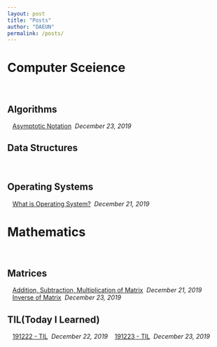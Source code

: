 ```yaml
---
layout: post
title: "Posts"
author: "DAEUN"
permalink: /posts/
---
```


# Computer Sceience
<br>

## Algorithms
&nbsp;&nbsp;&nbsp;[Asymptotic Notation](../_posts/2019-12-23-asymptotic-notation.md)&nbsp;&nbsp;_December 23, 2019_
<br>

## Data Structures
<br>

## Operating Systems
&nbsp;&nbsp;&nbsp;[What is Operating System?](../_posts/2019-12-21-what-is-operating-systems.md)&nbsp;&nbsp;_December 21, 2019_

# Mathematics
<br>

## Matrices
&nbsp;&nbsp;&nbsp;[Addition, Subtraction, Multiplication of Matrix](../_posts/2019-12-21-matrix.md)&nbsp;&nbsp;_December 21, 2019_
&nbsp;&nbsp;&nbsp;[Inverse of Matrix](../_posts/2019-12-23-inverse-of-matrix.md)&nbsp;&nbsp;_December 23, 2019_

## TIL(Today I Learned)
&nbsp;&nbsp;&nbsp;[191222 - TIL](../_posts/2019-12-22-TIL.md)&nbsp;&nbsp;_December 22, 2019_
&nbsp;&nbsp;&nbsp;[191223 - TIL](../_posts/2019-12-23-TIL.md)&nbsp;&nbsp;_December 23, 2019_
